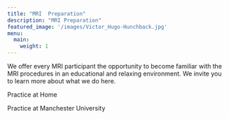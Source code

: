 ```yaml
---
title: "MRI  Preparation"
description: "MRI Preparation"
featured_image: '/images/Victor_Hugo-Hunchback.jpg'
menu:
  main:
    weight: 1
---
```


We offer every MRI participant the opportunity to become familiar with the MRI procedures in an educational and relaxing environment. We invite you to learn more about what we do here.

Practice at Home



Practice at Manchester University

